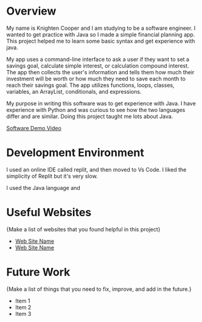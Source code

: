 # Overview

My name is Knighten Cooper and I am studying to be a software engineer. I wanted to get practice with Java so 
I made a simple financial planning app. This project helped me to learn some basic syntax and get experience 
with java.

My app uses a command-line interface to ask a user if they want to set a savings goal, calculate simple interest,
or calculation compound interest. The app then collects the user's information and tells them how much their 
investment will be worth or how much they need to save each month to reach their savings goal. The app utilizes
functions, loops, classes, variables, an ArrayList, conditionals, and expressions.

My purpose in writing this software was to get experience with Java. I have experience with Python and was curious
to see how the two languages differ and are similar. Doing this project taught me lots about Java.

[Software Demo Video](http://youtu.be/TVgfCO_pgko?hd=1)

# Development Environment

I used an online IDE called replit, and then moved to Vs Code. I liked the simplicity of Replit but it's very slow.

I used the Java language and 

# Useful Websites

{Make a list of websites that you found helpful in this project}
* [Web Site Name](http://url.link.goes.here)
* [Web Site Name](http://url.link.goes.here)

# Future Work

{Make a list of things that you need to fix, improve, and add in the future.}
* Item 1
* Item 2
* Item 3